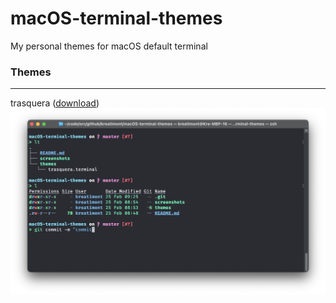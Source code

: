 # macOS-terminal-themes
My personal themes for macOS default terminal

### Themes
---
trasquera ([download](<https://raw.githubusercontent.com/kreatimont/macOS-terminal-themes/master/themes/trasquera.terminal>))
![Screenshot](screenshots/trasquera.png)